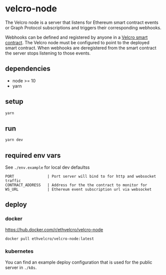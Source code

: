 # velcro-node

The Velcro node is a server that listens for Ethereum smart contract events or Graph Protocol subscriptions and triggers their corresponding webhooks.

Webhooks can be defined and registered by anyone in a [Velcro smart contract](https://github.com/ethvelcro/velcro-contracts).  The Velcro node must be configured to point to the deployed smart contract.  When webhooks are deregistered from the smart contract the server stops listening to those events.

## dependencies
- node >= 10
- yarn

## setup
```bash
yarn
```

## run
```bash
yarn dev
```

## required env vars
See `./env.example` for local dev defaultss

```
PORT               | Port server will bind to for http and websocket traffic
CONTRACT_ADDRESS   | Address for the the contract to monitor for 
WS_URL             | Ethereum event subscription url via websocket
```

## deploy

### docker
https://hub.docker.com/r/ethvelcro/velcro-node

``` bash
docker pull ethvelcro/velcro-node:latest
```

### kubernetes
You can find an example deploy configuration that is used for the public server in `./k8s`.
